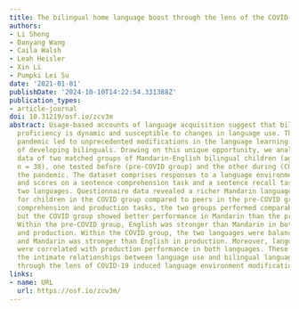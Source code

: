 ```yaml
---
title: The bilingual home language boost through the lens of the COVID-19 pandemic
authors:
- Li Sheng
- Danyang Wang
- Caila Walsh
- Leah Heisler
- Xin Li
- Pumpki Lei Su
date: '2021-01-01'
publishDate: '2024-10-10T14:22:54.331388Z'
publication_types:
- article-journal
doi: 10.31219/osf.io/zcv3m
abstract: Usage-based accounts of language acquisition suggest that bilingual language
  proficiency is dynamic and susceptible to changes in language use. The COVID-19
  pandemic led to unprecedented modifications in the language learning environment
  of developing bilinguals. Drawing on this unique opportunity, we analyzed existing
  data of two matched groups of Mandarin-English bilingual children (ages 4 to 8 years,
  n = 38), one tested before (pre-COVID group) and the other during (COVID group)
  the pandemic. The dataset comprises responses to a language environment questionnaire,
  and scores on a sentence comprehension task and a sentence recall task in the bilinguals’
  two languages. Questionnaire data revealed a richer Mandarin language environment
  for children in the COVID group compared to peers in the pre-COVID group. On both
  comprehension and production tasks, the two groups performed comparably in English
  but the COVID group showed better performance in Mandarin than the pre-COVID group.
  Within the pre-COVID group, English was stronger than Mandarin in both comprehension
  and production. Within the COVID group, the two languages were balanced in comprehension
  and Mandarin was stronger than English in production. Moreover, language use variables
  were correlated with production performance in both languages. These patterns illustrate
  the intimate relationships between language use and bilingual language proficiency
  through the lens of COVID-19 induced language environment modification.
links:
- name: URL
  url: https://osf.io/zcv3m/
---
```

